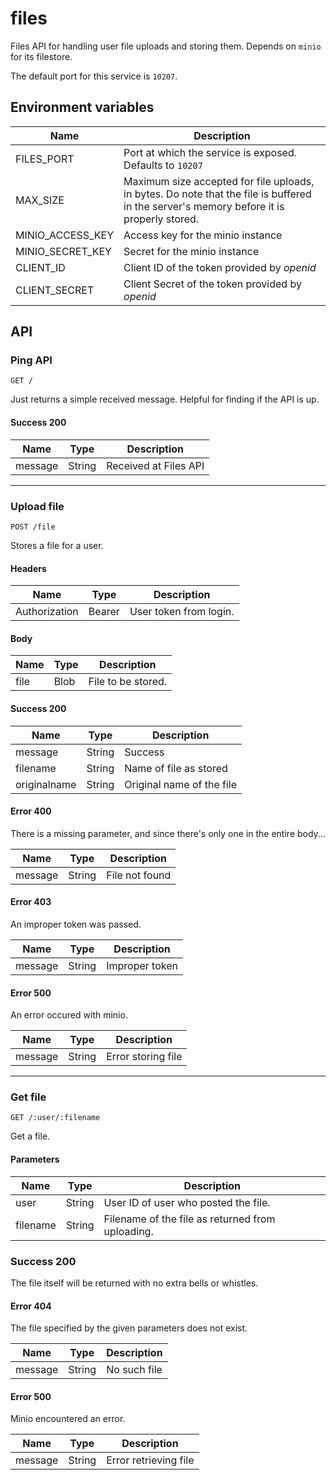 # files

Files API for handling user file uploads and storing them. Depends on ```minio``` for its filestore.

The default port for this service is ```10207```.

## Environment variables

| Name | Description |
| ---- | ----------- |
| FILES_PORT | Port at which the service is exposed. Defaults to ```10207``` |
| MAX_SIZE | Maximum size accepted for file uploads, in bytes. Do note that the file is buffered in the server's memory before it is properly stored. |
| MINIO_ACCESS_KEY | Access key for the minio instance |
| MINIO_SECRET_KEY | Secret for the minio instance |
| CLIENT_ID | Client ID of the token provided by *openid* |
| CLIENT_SECRET | Client Secret of the token provided by *openid* |

## API

### Ping API

```
GET /
```

Just returns a simple received message. Helpful for finding if the API is up.

#### Success 200

| Name | Type | Description |
| ---- | ---- | ----------- |
| message | String | Received at Files API|

---

### Upload file

```
POST /file
```

Stores a file for a user.

#### Headers

| Name | Type | Description |
| ---- | ---- | ----------- |
| Authorization | Bearer | User token from login. |

#### Body

| Name | Type | Description |
| ---- | ---- | ----------- |
| file | Blob | File to be stored. |

#### Success 200

| Name | Type | Description |
| ---- | ---- | ----------- |
| message | String | Success |
| filename | String | Name of file as stored |
| originalname | String | Original name of the file |

#### Error 400

There is a missing parameter, and since there's only one in the entire body...

| Name | Type | Description |
| ---- | ---- | ----------- |
| message | String | File not found |

#### Error 403

An improper token was passed.

| Name | Type | Description |
| ---- | ---- | ----------- |
| message | String | Improper token |

#### Error 500

An error occured with minio.

| Name | Type | Description |
| ---- | ---- | ----------- |
| message | String | Error storing file |

---

### Get file

```
GET /:user/:filename
```

Get a file.

#### Parameters

| Name | Type | Description |
| ---- | ---- | ----------- |
| user | String | User ID of user who posted the file. |
| filename | String | Filename of the file as returned from uploading. |

### Success 200

The file itself will be returned with no extra bells or whistles.

#### Error 404

The file specified by the given parameters does not exist.

| Name | Type | Description |
| ---- | ---- | ----------- |
| message | String | No such file |

#### Error 500

Minio encountered an error.

| Name | Type | Description |
| ---- | ---- | ----------- |
| message | String | Error retrieving file |
